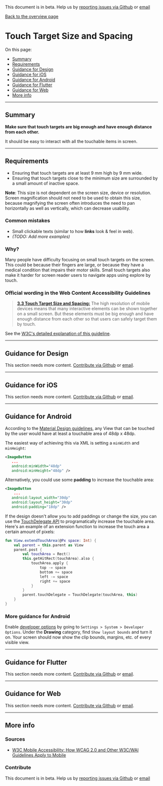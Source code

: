 This document is in beta. Help us by [reporting issues via Github](https://github.com/theappbusiness/accessibility-guidelines) or [email](mailto:a11y@kinandcarta.com)

[Back to the overview page](./../index.html)

# Touch Target Size and Spacing

On this page:
- [Summary](#summary)
- [Requirements](#requirements)
- [Guidance for Design](#guidance-for-design)
- [Guidance for iOS](#guidance-for-ios)
- [Guidance for Android](#guidance-for-android)
- [Guidance for Flutter](#guidance-for-flutter)
- [Guidance for Web](#guidance-for-web)
- [More info](#more-info)
  
---

## Summary

**Make sure that touch targets are big enough and have enough distance from each other.**

It should be easy to interact with all the touchable items in screen.

---

## Requirements

- Ensuring that touch targets are at least 9 mm high by 9 mm wide.
- Ensuring that touch targets close to the minimum size are surrounded by a small amount of inactive space.
   
**Note**: This size is not dependent on the screen size, device or resolution. Screen magnification should not need to be used to obtain this size, because magnifying the screen often introduces the need to pan horizontally as well as vertically, which can decrease usability.


### Common mistakes

- Small clickable texts (similar to how **links** look & feel in web).
- *(TODO: Add more examples)*

### Why?

Many people have difficulty focusing on small touch targets on the screen. This could be because their fingers are large, or because they have a medical condition that impairs their motor skills. Small touch targets also make it harder for screen reader users to navigate apps using explore by touch.

### Official wording in the Web Content Accessibility Guidelines

> [**3.3 Touch Target Size and Spacing:**](https://www.w3.org/TR/mobile-accessibility-mapping/#touch-target-size-and-spacing) The high resolution of mobile devices means that many interactive elements can be shown together on a small screen. But these elements must be big enough and have enough distance from each other so that users can safely target them by touch.


See the [W3C's detailed explanation of this guideline](https://www.w3.org/TR/mobile-accessibility-mapping/#touch-target-size-and-spacing).

---

## Guidance for Design

This section needs more content. [Contribute via Github](https://github.com/theappbusiness/accessibility-guidelines/) or [email](mailto:a11y@kinandcarta.com).

---

## Guidance for iOS

This section needs more content. [Contribute via Github](https://github.com/theappbusiness/accessibility-guidelines/) or [email](mailto:a11y@kinandcarta.com).

---

## Guidance for Android

According to the [Material Design guidelines](https://material.io/design/layout/spacing-methods.html#touch-targets), any View that can be touched by the user would have at least a touchable area of 48dp x 48dp.

The easiest way of achieving this via XML is setting a `minWidth` and `minHeight`:

```xml
<ImageButton
   ...
   android:minWidth="48dp"
   android:minHeight="48dp" />
```

Alternatively, you could use some **padding** to increase the touchable area:

```xml
<ImageButton
    ...
   android:layout_width="30dp"
   android:layout_height="30dp"
   android:padding="18dp" />
```

If the design doesn't allow you to add paddings or change the size, you can use the [TouchDelegate API](http://developer.android.com/reference/android/view/TouchDelegate.html) to programatically increase the touchable area. Here's an example of an extension function to increase the touch area a certain amount of pixels:

```kotlin
fun View.extendTouchArea(@Px space: Int) {
    val parent = this.parent as View
    parent.post {
        val touchArea = Rect()
        this.getHitRect(touchArea).also {
            touchArea.apply {
                top -= space
                bottom += space
                left -= space
                right += space
            }
        }
        parent.touchDelegate = TouchDelegate(touchArea, this)
    }
}
```

### More guidance for Android

Enable [developer options](https://developer.android.com/studio/debug/dev-options) by going to `Settings > System > Developer Options`. Under the **Drawing** category, find `Show layout bounds` and turn it on. Your screen should now show the clip bounds, margins, etc. of every visible view.

---

## Guidance for Flutter

This section needs more content. [Contribute via Github](https://github.com/theappbusiness/accessibility-guidelines/) or [email](mailto:a11y@kinandcarta.com).

---

## Guidance for Web

This section needs more content. [Contribute via Github](https://github.com/theappbusiness/accessibility-guidelines/) or [email](mailto:a11y@kinandcarta.com).

---

## More info

### Sources

- [W3C Mobile Accessibility: How WCAG 2.0 and Other W3C/WAI Guidelines Apply to Mobile](https://www.w3.org/TR/mobile-accessibility-mapping)

### Contribute

This document is in beta. Help us by [reporting issues via Github](https://github.com/theappbusiness/accessibility-guidelines) or [email](mailto:a11y@kinandcarta.com)

